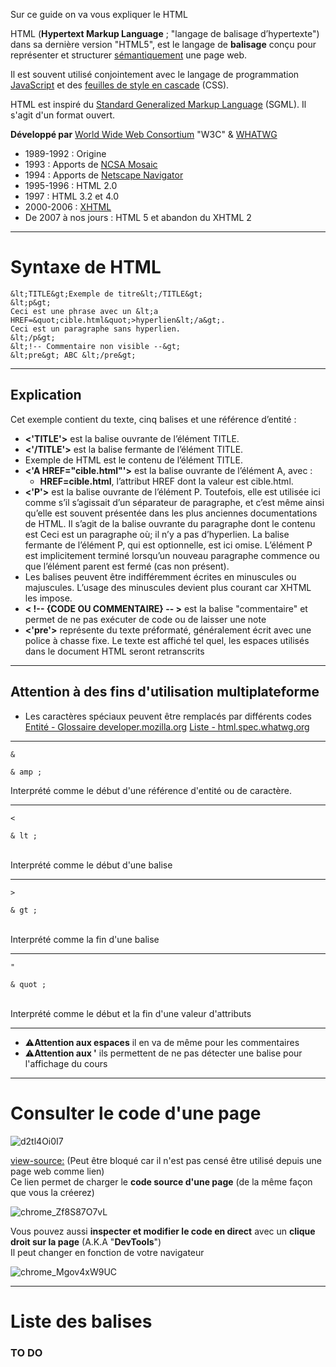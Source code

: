 Sur ce guide on va vous expliquer le HTML  

HTML (**Hypertext Markup Language** ; "langage de balisage d’hypertexte") dans sa dernière version "HTML5", est le langage de **balisage** conçu pour représenter et structurer [sémantiquement](https://fr.wikipedia.org/wiki/Sémantique) une page web.  

Il est souvent utilisé conjointement avec le langage de programmation [JavaScript](https://fr.wikipedia.org/wiki/JavaScript) et des [feuilles de style en cascade](https://fr.wikipedia.org/wiki/Feuilles_de_style_en_cascade) (CSS).  

HTML est inspiré du [Standard Generalized Markup Language](https://fr.wikipedia.org/wiki/Standard_Generalized_Markup_Language) (SGML). Il s'agit d'un format ouvert.

**Développé par**	[World Wide Web Consortium](https://fr.wikipedia.org/wiki/World_Wide_Web_Consortium) "W3C" & [WHATWG](https://fr.wikipedia.org/wiki/Web_Hypertext_Application_Technology_Working_Group)
- 1989-1992 : Origine
- 1993 : Apports de [NCSA Mosaic](https://fr.wikipedia.org/wiki/NCSA_Mosaic)
- 1994 : Apports de [Netscape Navigator](https://fr.wikipedia.org/wiki/Netscape_Navigator)
- 1995-1996 : HTML 2.0
- 1997 : HTML 3.2 et 4.0
- 2000-2006 : [XHTML](https://fr.wikipedia.org/wiki/Extensible_Hypertext_Markup_Language)
- De 2007 à nos jours : HTML 5 et abandon du XHTML 2

---

# Syntaxe de HTML

```
&lt;TITLE&gt;Exemple de titre&lt;/TITLE&gt;
&lt;p&gt;
Ceci est une phrase avec un &lt;a HREF=&quot;cible.html&quot;>hyperlien&lt;/a&gt;.
Ceci est un paragraphe sans hyperlien.
&lt;/p&gt;
&lt;!-- Commentaire non visible --&gt;
&lt;pre&gt; ABC &lt;/pre&gt;
```

---

## Explication
Cet exemple contient du texte, cinq balises et une référence d’entité :
- **<'TITLE'>** est la balise ouvrante de l’élément TITLE.
- **<'/TITLE'>** est la balise fermante de l’élément TITLE.
- Exemple de HTML est le contenu de l’élément TITLE.
- **<'A HREF="cible.html"'>** est la balise ouvrante de l’élément A, avec :
  - **HREF=cible.html**, l’attribut HREF dont la valeur est cible.html.
- **<'P'>** est la balise ouvrante de l’élément P. Toutefois, elle est utilisée ici comme s’il s’agissait d’un séparateur de paragraphe, et c’est même ainsi qu’elle est souvent présentée dans les plus anciennes documentations de HTML. Il s’agit de la balise ouvrante du paragraphe dont le contenu est Ceci est un paragraphe où; il n’y a pas d’hyperlien. La balise fermante de l’élément P, qui est optionnelle, est ici omise. L’élément P est implicitement terminé lorsqu’un nouveau paragraphe commence ou que l’élément parent est fermé (cas non présent).
- Les balises peuvent être indifféremment écrites en minuscules ou majuscules. L’usage des minuscules devient plus courant car XHTML les impose.
- **< !-- {CODE OU COMMENTAIRE} -- >** est la balise "commentaire" et permet de ne pas exécuter de code ou de laisser une note
- **<'pre'>** représente du texte préformaté, généralement écrit avec une police à chasse fixe. Le texte est affiché tel quel, les espaces utilisés dans le document HTML seront retranscrits

---

## Attention à des fins d'utilisation multiplateforme

- Les caractères spéciaux peuvent être remplacés par différents codes [Entité - Glossaire developer.mozilla.org](https://developer.mozilla.org/fr/docs/Glossary/Entity) [Liste - html.spec.whatwg.org](https://html.spec.whatwg.org/multipage/named-characters.html)
---

```&```	<pre>```& amp ;```</pre>
Interprété comme le début d'une référence d'entité ou de caractère.  

---

```<```	<pre>```& lt ;```</pre>  
Interprété comme le début d'une balise  

---

```>``` <pre>```& gt ;```</pre>  
Interprété comme la fin d'une balise  

---

```"```	<pre>```& quot ;```</pre>  
Interprété comme le début et la fin d'une valeur d'attributs  

---

- ⚠️**Attention aux espaces** il en va de même pour les commentaires
- ⚠️**Attention aux '** ils permettent de ne pas détecter une balise pour l'affichage du cours

---

# Consulter le code d'une page

![d2tl4Oi0I7](https://github.com/GHub-fr/.github/assets/84735589/096b576d-3f49-4761-a132-7963769e28b4)

[view-source:](view-source:https://doc.ghub.fr/cours/html) (Peut être bloqué car il n'est pas censé être utilisé depuis une page web comme lien)  
Ce lien permet de charger le **code source d'une page** (de la même façon que vous la créerez)

![chrome_Zf8S87O7vL](https://github.com/GHub-fr/.github/assets/84735589/aff1b890-46d5-40e1-8f1f-f4a0fb62d3ca)

Vous pouvez aussi **inspecter et modifier le code en direct** avec un **clique droit sur la page** (A.K.A "**DevTools**")  
Il peut changer en fonction de votre navigateur

![chrome_Mgov4xW9UC](https://github.com/GHub-fr/.github/assets/84735589/d6272fe4-38a2-426b-941f-218f233d9976)

---

# Liste des balises

### TO DO
